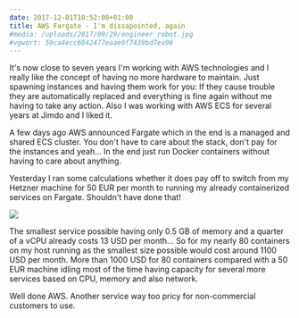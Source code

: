 ```yaml
---
date: 2017-12-01T10:52:00+01:00
title: AWS Fargate - I'm dissapointed, again
#media: /uploads/2017/09/29/engineer_robot.jpg
#vgwort: 59ca4ecc6042477eaae9f7439bd7ea96
---
```


It's now close to seven years I'm working with AWS technologies and I really like the concept of having no more hardware to maintain. Just spawning instances and having them work for you: If they cause trouble they are automatically replaced and everything is fine again without me having to take any action. Also I was working with AWS ECS for several years at Jimdo and I liked it.

A few days ago AWS announced Fargate which in the end is a managed and shared ECS cluster. You don't have to care about the stack, don't pay for the instances and yeah... In the end just run Docker containers without having to care about anything.

Yesterday I ran some calculations whether it does pay off to switch from my Hetzner machine for 50 EUR per month to running my already containerized services on Fargate. Shouldn't have done that!

![](/uploads/2017/12/01/fargate.png)

The smallest service possible having only 0.5 GB of memory and a quarter of a vCPU already costs 13 USD per month... So for my nearly 80 containers on my host running as the smallest size possible would cost around 1100 USD per month. More than 1000 USD for 80 containers compared with a 50 EUR machine idling most of the time having capacity for several more services based on CPU, memory and also network.

Well done AWS. Another service way too pricy for non-commercial customers to use.
